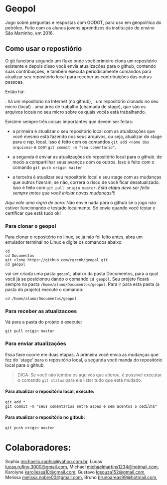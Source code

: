 # Geopol
Jogo sobre perguntas e respostas com GODOT, para uso em geopolítica do petróleo.
Feito com os alunos jovens aprendizes da instituição de ensino São Martinho,
em 2016.

## Como usar o repostiório

O git funciona segundo um fluxo onde você primeiro clona
um repositório existente e depois disso você envia atualizações
para o github, contendo suas contribuições, e também executa 
periodicamente comandos para atualizar seu repositório local
para receber as contribuições das outras pessoas.

Então há:

. há um repositório na Internet (no github), 
. um repositório clonado no seu micro (local) 
. uma área de trabalho (chamada de stage), que são os arquivos locais
no seu micro sobre os quais vocês está trabalhando.

Existem sempre três coisas importantes que devem ser feitas: 

* a primeira é atualizar o seu repositório local com as atualizações
que você mesmo está fazendo nos seus arquivos, ou seja, atualizar do
stage para o rep. local. Isso é feito com os comandos `git add <nome dos arquivos>`
e com `git commit -m "seu comentario"`.

 * a segunda é enviar as atualizações do repositório local para o github.
de modo a compartilhar seus avanços com os outros.
Isso é feito com o comando `git push origin master` 

* a terceira é atualizar seu repositório local e seu stage com as mudanças
que outros fizeram, se não, correrá o risco de você ficar desatualizado.
Isso é feito com `git pull origin master`. *Esta etapa deve ser feita sempre
antes que você iniciar novas mudanças!!!*

*Aqui vale uma regra de ouro:* Não envie nada para o github se 
o jogo não estiver funcionando e testado localmente.
Só envie quando você testar e certificar que está tudo ok!


### Para clonar o geopol
Para clonar o repositório no linux, se já não foi feito antes, abra um 
emulador terminal no Linux e digite os comandos abaixo:

```
cd 
cd Documentos
git clone https://github.com/rgrcnh/geopol.git
cd geopol
```

vai ser criada uma pasta `geopol`, abaixo da pasta Documentos, para a qual você
já se posicionou dando o comando `cd geopol`. Seu projeto ficará sempre na pasta `/home/aluno/Documentos/geopol`. Para ir para esta pasta (a pasta do projeto) execute o comando:

```
cd /home/aluno/Documentos/geopol
```


### Para receber as atualizacoes

Vá para a pasta do projeto é execute:

```
git pull origin master
```

### Para enviar atualizações

Essa fase ocorre em duas etapas. A primeira você envia as mudanças que fez do 'stage' para o repositório local, a segunda você manda do repositório local para o github.

> DICA: Se você não lembra os aquivos que alterou, é possível executar o comando `git status` para ele listar tudo que está mudado.

#### Para atualizar o repositório local, execute:

```
git add *
git commit -m "seus comentarios entre aspas e sem acentos o cedilha"
```

#### Para atualizar o repositório no gitbub:

```
git push origin master
```



# Colaboradores:

Sophia <michaelis.sophia@yahoo.com.br>,
Lucas <lucas.rufino.3000@gmail.com>,
Michael <michaelmartins1234@hotmail.com>,
Karolyne <karollessa10@gmail.com>,
Gustavo <lgsouza152@gmail.com>,
Melissa <melissa.nobre00@gmail.com>,
Bruno <brunoareas99@hotmail.com>,
